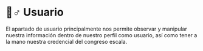 # 🙍♂ Usuario

El apartado de usuario principalmente nos permite observar y manipular nuestra información dentro de nuestro perfil como usuario, así como tener a la mano nuestra credencial del congreso escala.
